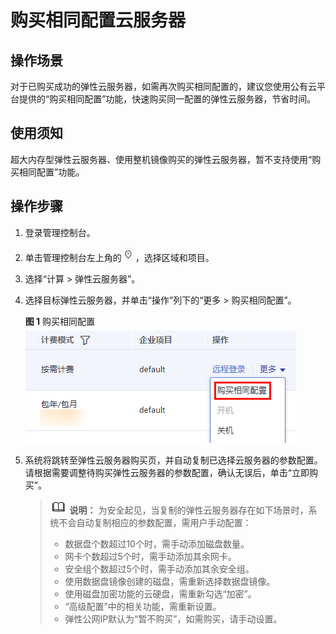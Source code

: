 # 购买相同配置云服务器<a name="ecs_03_0113"></a>

## 操作场景<a name="section8217536121019"></a>

对于已购买成功的弹性云服务器，如需再次购买相同配置的，建议您使用公有云平台提供的“购买相同配置”功能，快速购买同一配置的弹性云服务器，节省时间。

## 使用须知<a name="section6897195616106"></a>

超大内存型弹性云服务器、使用整机镜像购买的弹性云服务器，暂不支持使用“购买相同配置”功能。

## 操作步骤<a name="section973816444108"></a>

1.  登录管理控制台。
2.  单击管理控制台左上角的![](figures/icon-region.png)，选择区域和项目。
3.  选择“计算 \> 弹性云服务器”。
4.  选择目标弹性云服务器，并单击“操作”列下的“更多 \> 购买相同配置”。

    **图 1**  购买相同配置<a name="fig20486134314424"></a>  
    ![](figures/购买相同配置.png "购买相同配置")

5.  系统将跳转至弹性云服务器购买页，并自动复制已选择云服务器的参数配置。请根据需要调整待购买弹性云服务器的参数配置，确认无误后，单击“立即购买”。

    >![](public_sys-resources/icon-note.gif) **说明：** 
    >为安全起见，当复制的弹性云服务器存在如下场景时，系统不会自动复制相应的参数配置，需用户手动配置：
    >-   数据盘个数超过10个时，需手动添加磁盘数量。
    >-   网卡个数超过5个时，需手动添加其余网卡。
    >-   安全组个数超过5个时，需手动添加其余安全组。
    >-   使用数据盘镜像创建的磁盘，需重新选择数据盘镜像。
    >-   使用磁盘加密功能的云硬盘，需重新勾选“加密”。
    >-   “高级配置”中的相关功能，需重新设置。
    >-   弹性公网IP默认为“暂不购买”，如需购买，请手动设置。



